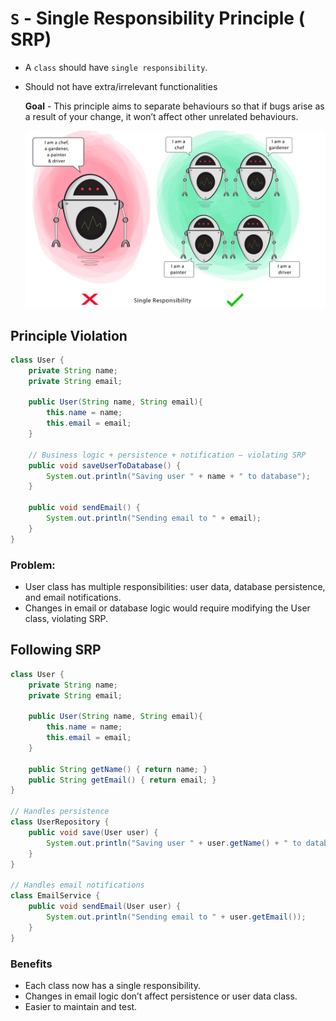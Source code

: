 # ```S``` - Single Responsibility Principle ( SRP)

- A ```class``` should have ```single responsibility```.
- Should not have extra/irrelevant functionalities


  **Goal** - This principle aims to separate behaviours so that if bugs arise as a result of your change, it won’t affect other unrelated behaviours.

  ![single-responsibility.png](../../images/single-responsibility.png)
  


## Principle Violation

```java
class User {
    private String name;
    private String email;

    public User(String name, String email){
        this.name = name;
        this.email = email;
    }

    // Business logic + persistence + notification — violating SRP
    public void saveUserToDatabase() {
        System.out.println("Saving user " + name + " to database");
    }

    public void sendEmail() {
        System.out.println("Sending email to " + email);
    }
}

```
### Problem:
- User class has multiple responsibilities: user data, database persistence, and email notifications.
- Changes in email or database logic would require modifying the User class, violating SRP.

## Following SRP

```java
class User {
    private String name;
    private String email;

    public User(String name, String email){
        this.name = name;
        this.email = email;
    }

    public String getName() { return name; }
    public String getEmail() { return email; }
}

// Handles persistence
class UserRepository {
    public void save(User user) {
        System.out.println("Saving user " + user.getName() + " to database");
    }
}

// Handles email notifications
class EmailService {
    public void sendEmail(User user) {
        System.out.println("Sending email to " + user.getEmail());
    }
}

```

### Benefits
- Each class now has a single responsibility.
- Changes in email logic don’t affect persistence or user data class.
- Easier to maintain and test.